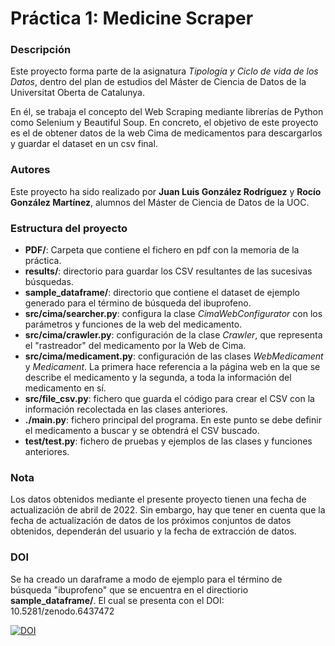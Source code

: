 # Práctica 1: Medicine Scraper

### Descripción

Este proyecto forma parte de la asignatura *Tipología y Ciclo de vida de los Datos*, dentro del plan de estudios del Máster de Ciencia de Datos de la Universitat Oberta de Catalunya.

En él, se trabaja el concepto del Web Scraping mediante librerías de Python como Selenium y Beautiful Soup. En concreto, el objetivo de este proyecto es el de obtener datos de la web Cima de medicamentos para descargarlos y guardar el dataset en un csv final.

### Autores

Este proyecto ha sido realizado por **Juan Luis González Rodríguez** y **Rocío González Martínez**, alumnos del Máster de Ciencia de Datos de la UOC.  

### Estructura del proyecto
* **PDF/**: Carpeta que contiene el fichero en pdf con la memoria de la práctica.
* **results/**: directorio para guardar los CSV resultantes de las sucesivas búsquedas.
* **sample_dataframe/**: directorio que contiene el dataset de ejemplo generado para el término de búsqueda del ibuprofeno.
* **src/cima/searcher.py**: configura la clase *CimaWebConfigurator* con los parámetros y funciones de la web del medicamento.
* **src/cima/crawler.py**: configuración de la clase *Crawler*, que representa el "rastreador" del medicamento por la Web de Cima.
* **src/cima/medicament.py**: configuración de las clases *WebMedicament* y *Medicament*. La primera hace referencia a la página web en la que se describe el medicamento y la segunda, a toda la información del medicamento en sí.
* **src/file_csv.py**: fichero que guarda el código para crear el CSV con la información recolectada en las clases anteriores.
* **./main.py**: fichero principal del programa. En este punto se debe definir el medicamento a buscar y se obtendrá el CSV buscado.
* **test/test.py**: fichero de pruebas y ejemplos de las clases y funciones anteriores.

### Nota

Los datos obtenidos mediante el presente proyecto tienen una fecha de actualización de abril de 2022. Sin embargo, hay que tener en cuenta que la fecha de actualización de datos de los próximos conjuntos de datos obtenidos, dependerán del usuario y la fecha de extracción de datos.

### DOI
Se ha creado un daraframe a modo de ejemplo para el término de búsqueda "ibuprofeno" que se encuentra en el directiorio **sample_dataframe/**. El cual se presenta con el DOI: 10.5281/zenodo.6437472

[![DOI](https://zenodo.org/badge/DOI/10.5281/zenodo.6437472.svg)](https://doi.org/10.5281/zenodo.6437472)